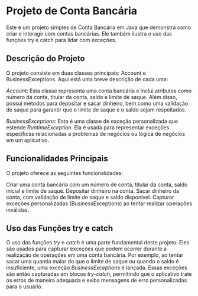 # Projeto de Conta Bancária
Este é um projeto simples de Conta Bancária em Java que demonstra como criar e interagir com contas bancárias. Ele também ilustra o uso das funções try e catch para lidar com exceções.

## Descrição do Projeto
O projeto consiste em duas classes principais: Account e BusinessExceptions. Aqui está uma breve descrição de cada uma:

*Account*: Esta classe representa uma conta bancária e inclui atributos como número da conta, titular da conta, saldo e limite de saque. Além disso, possui métodos para depositar e sacar dinheiro, bem como uma validação de saque para garantir que o limite de saque e o saldo sejam respeitados.

*BusinessExceptions*: Esta é uma classe de exceção personalizada que estende *RuntimeException*. Ela é usada para representar exceções específicas relacionadas a problemas de negócios ou lógica de negócios em um aplicativo.

## Funcionalidades Principais
O projeto oferece as seguintes funcionalidades:

Criar uma conta bancária com um número de conta, titular da conta, saldo inicial e limite de saque.
Depositar dinheiro na conta.
Sacar dinheiro da conta, com validação de limite de saque e saldo disponível.
Capturar exceções personalizadas (BusinessExceptions) ao tentar realizar operações inválidas.

## Uso das Funções try e catch
O uso das funções *try* e *catch* é uma parte fundamental deste projeto. Eles são usados para capturar exceções que podem ocorrer durante a realização de operações em uma conta bancária. Por exemplo, ao tentar sacar uma quantia maior do que o limite de saque ou quando o saldo é insuficiente, uma exceção *BusinessExceptions* é lançada. Essas exceções são então capturadas em blocos *try-catch*, permitindo que o aplicativo trate os erros de maneira adequada e exiba mensagens de erro personalizadas para o usuário.
